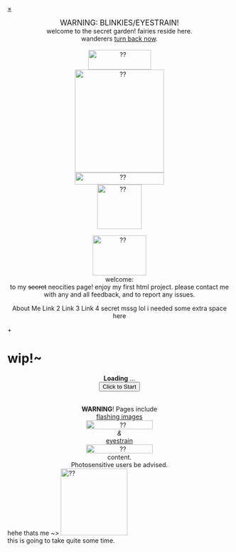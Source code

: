 <!DOCTYPE html>
<html>
  <head>
    <meta charset="UTF-8">
    <meta name="viewport" content="width=device-width, initial-scale=1">
    <title>wip~</title>
    <style>
      a:hover {
        cursor: pointer;
      }
    </style>
    <!-- The style.css file allows you to change the look of your web pages.
         If you include the next line in all your web pages, they will all share the same look.
         This makes it easier to make new pages for your site. -->
   <link href="css/80085.css" rel="stylesheet" type="text/css" media="all">
  </head>

<body>
<div id="mySidenav" class="sidenav" style="background:url('/img-checkergreen.png');">
  <a href="javascript:void(0)" class="closebtn" onclick="closeNav()">&times;</a>
  
  <center><p><big>WARNING: BLINKIES/EYESTRAIN!</big><br>
  welcome to the secret garden! fairies reside here.<br>
  wanderers <u>turn back now</u>.<br><br>
  <img style="" alt="??" width="141" height="44" src="/amren4.gif"><br>
  <img style="" alt="??" width="200" height="231" src="/img-tink2.jpg"><br>
  <img style="" alt="??" width="200" height="27" src="/blinkie-1.gif"><br>
  <img style="" alt="??" width="100" height="100" src="/arrow-2.png">

<div class="popup" onclick="myFunction()"><img style="" alt="??" width="120" height="90" src="/clickme-1.png">
  <span class="popuptext" id="myPopup"><div class="popupheader">welcome:</div><div class="popupcontent">to my <s>secret</s> neocities page! enjoy my first html project. please contact me with any and all feedback, and to report any issues.</div></span>
</div>

<script>
// When the user clicks on <div>, open the popup
function myFunction() {
  var popup = document.getElementById("myPopup");
  popup.classList.toggle("show");
}
</script>

  <a class="hover">About Me</a>
  <a class="hover">Link 2</a>
  <a class="hover">Link 3</a>
  <a class="hover">Link 4</a>
  <transparent>secret mssg lol i needed some extra space here</transparent>
  </center>
<!-- Use any element to open the sidenav -->
</div>
<div id="onclick1">
<span onclick="openNav()">+</span>
</div>

<!-- Add all page content inside this div if you want the side nav to push page content to the right (not used if you only want the sidenav to sit on top of the page -->

<div id="main">
    <h1>wip!~</h1>
<center><b>Loading</b> <span class="one">.</span><span class="two">.</span><span class="three">.</span>​</center>

<div id="Progress_Status"> 
  <div id="myprogressBar"></div> 
</div>
<center><button onclick="update()">Click to Start</button></center> 

<script> 
function update() { 
  var element = document.getElementById("myprogressBar");    
  var width = 1; m
  var identity = setInterval(scene, 50); 
    
  function scene() { 
    if (width >= 99) { 
      clearInterval(identity); 
    } else { 
      width++;  
      element.style.width = width + '%';  
      element.innerHTML = width * 1  + '%';  
    } 
  } 
} 
</script> 

<br>
    <p><center><b>WARNING</b>! Pages include
    <div class="hover-title"><u>flashing images</u></div>
    <div class="hover-image"><img style="" alt="??" width="150" height="20" src="/blinkie-1.gif"></div>
 <i>&</i>
    <div class="hover-title"><u>eyestrain</u></div>
    <div class="hover-image"><img style="" alt="??" width="150" height="20" src="img-checkergreen2.png"></div> 
content.<br>
Photosensitive users be advised.</center>
    hehe thats me ~> <img style="" alt="??" width="150" height="150" src="/img-tink.JPG"><br>
    this is going to take quite some time.
    
</div>

<script>
/* Set the width of the side navigation to 250px */
function openNav() {
  document.getElementById("mySidenav").style.width = "250px";
}

/* Set the width of the side navigation to 0 */
function closeNav() {
  document.getElementById("mySidenav").style.width = "0";
}

/* Open the sidenav */
function openNav() {
  document.getElementById("mySidenav").style.width = "100%";
}

/* Close/hide the sidenav */
function closeNav() {
  document.getElementById("mySidenav").style.width = "0";
}
</script>


</body>

<!-- End page content -->
</html>
